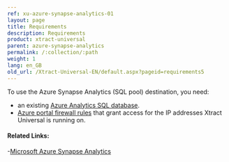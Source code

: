 ```yaml
---
ref: xu-azure-synapse-analytics-01
layout: page
title: Requirements
description: Requirements
product: xtract-universal
parent: azure-synapse-analytics
permalink: /:collection/:path
weight: 1
lang: en_GB
old_url: /Xtract-Universal-EN/default.aspx?pageid=requirements5
---
```


To use the Azure Synapse Analytics (SQL pool) destination, you need:

- an existing [Azure Analytics SQL database](https://docs.microsoft.com/en-us/azure/azure-sql/database/single-database-create-quickstart?tabs=azure-portal).
- [Azure portal firewall rules](https://docs.microsoft.com/en-us/azure/azure-sql/database/secure-database-tutorial#create-firewall-rules) that grant access for the IP addresses Xtract Universal is running on.

#### Related Links:
-[Microsoft Azure Synapse Analytics](https://docs.microsoft.com/en-us/azure/synapse-analytics/)
